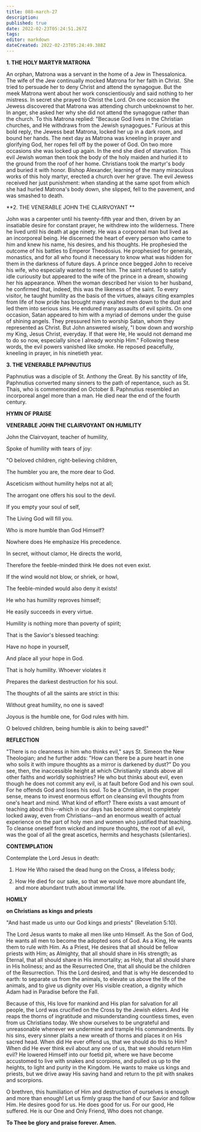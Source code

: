 ```yaml
---
title: 088-march-27
description: 
published: true
date: 2022-02-23T05:24:51.267Z
tags: 
editor: markdown
dateCreated: 2022-02-23T05:24:49.388Z
---
```



**1. THE HOLY MARTYR MATRONA**

An orphan, Matrona was a servant in the home of a Jew in Thessalonica. The wife of the Jew continually mocked Matrona for her faith in Christ.  She tried to persuade her to deny Christ and attend the synagogue. But the meek Matrona went about her work conscientiously and said nothing to her mistress. In secret she prayed to Christ the Lord. On one occasion the Jewess discovered that Matrona was attending church unbeknownst to her. In anger, she asked her why she did not attend the synagogue rather than the church. To this Matrona replied: "Because God lives in the Christian churches, and He withdraws from the Jewish synagogues." Furious at this bold reply, the Jewess beat Matrona, locked her up in a dark room, and bound her hands. The next day as Matrona was kneeling in prayer and glorifying God, her ropes fell off by the power of God. On two more occasions she was locked up again. In the end she died of starvation. This evil Jewish woman then took the body of the holy maiden and hurled it to the ground from the roof of her home. Christians took the martyr's body and buried it with honor. Bishop Alexander, learning of the many miraculous works of this holy martyr, erected a church over her grave. The evil Jewess received her just punishment: when standing at the same spot from which she had hurled Matrona's body down, she slipped, fell to the pavement, and was smashed to death.

**2. THE VENERABLE JOHN THE CLAIRVOYANT
**

John was a carpenter until his twenty-fifth year and then, driven by an insatiable desire for constant prayer, he withdrew into the wilderness. There he lived until his death at age ninety. He was a corporeal man but lived as an incorporeal being. He discerned the heart of every person who came to him and knew his name, his desires, and his thoughts. He prophesied the outcome of his battles to Emperor Theodosius. He prophesied for generals, monastics, and for all who found it necessary to know what was hidden for them in the darkness of future days. A prince once begged John to receive his wife, who especially wanted to meet him. The saint refused to satisfy idle curiousity but appeared to the wife of the prince in a dream, showing her his appearance. When the woman described her vision to her husband, he confirmed that, indeed, this was the likeness of the saint. To every visitor, he taught humility as the basis of the virtues, always citing examples from life of how pride has brought many exalted men down to the dust and led them into serious sins. He endured many assaults of evil spirits. On one occasion, Satan appeared to him with a myriad of demons under the guise of shining angels. They pressured him to worship Satan, whom they represented as Christ. But John answered wisely, "I bow down and worship my King, Jesus Christ, everyday. If that were He, He would not demand me to do so now, especially since I already worship Him." Following these words, the evil powers vanished like smoke. He reposed peacefully, kneeling in prayer, in his ninetieth year.

**3. THE VENERABLE PAPHNUTIUS**

Paphnutius was a disciple of St. Anthony the Great. By his sanctity of life, Paphnutius converted many sinners to the path of repentance, such as St. Thais, who is commemorated on October 8. Paphnutius resembled an incorporeal angel more than a man. He died near the end of the fourth century.



**HYMN OF PRAISE**

**VENERABLE JOHN THE CLAIRVOYANT ON HUMILITY**

John the Clairvoyant, teacher of humility,

Spoke of humility with tears of joy:

"O beloved children, right-believing children,

The humbler you are, the more dear to God.

Asceticism without humility helps not at all;

The arrogant one offers his soul to the devil.

If you empty your soul of self,

The Living God will fill you.

Who is more humble than God Himself?

Nowhere does He emphasize His precedence.

In secret, without clamor, He directs the world,

Therefore the feeble-minded think He does not even exist.

If the wind would not blow, or shriek, or howl,

The feeble-minded would also deny it exists!

He who has humility reproves himself;

He easily succeeds in every virtue.

Humility is nothing more than poverty of spirit;

That is the Savior's blessed teaching:

Have no hope in yourself,

And place all your hope in God.

That is holy humility. Whoever violates it

Prepares the darkest destruction for his soul.

The thoughts of all the saints are strict in this:

Without great humility, no one is saved!

Joyous is the humble one, for God rules with him.

O beloved children, being humble is akin to being saved!"


**REFLECTION**

"There is no cleanness in him who thinks evil," says St. Simeon the New Theologian; and he further adds: "How can there be a pure heart in one who soils it with impure thoughts as a mirror is darkened by dust?" Do you see, then, the inaccessible height at which Christianity stands above all other faiths and worldly sophistries? He who but thinks about evil, even though he does not commit any evil, is at fault before God and his own soul. For he offends God and loses his soul. To be a Christian, in the proper sense, means to invest enormous effort on cleansing evil thoughts from one's heart and mind. What kind of effort? There exists a vast amount of teaching about this--which in our days has become almost completely locked away, even from Christians--and an enormous wealth of actual experience on the part of holy men and women who justified that teaching. To cleanse oneself from wicked and impure thoughts, the root of all evil, was the goal of all the great ascetics, hermits and hesychasts (silentaries).

**CONTEMPLATION**

Contemplate the Lord Jesus in death:

1.  How He Who raised the dead hung on the Cross, a lifeless body;

1.  How He died for our sake, so that we would have more abundant life, and more abundant truth about immortal life.



**HOMILY**

**on Christians as kings and priests**

"And hast made us unto our God kings and priests" (Revelation 5:10).

The Lord Jesus wants to make all men like unto Himself. As the Son of God, He wants all men to become the adopted sons of God. As a King, He wants them to rule with Him. As a Priest, He desires that all should be fellow priests with Him; as Almighty, that all should share in His strength; as Eternal, that all should share in His immortality; as Holy, that all should share in His holiness; and as the Resurrected One, that all should be the children of the Resurrection. This the Lord desired, and that is why He descended to earth: to separate us from the animals, to elevate us above the life of the animals, and to give us dignity over His visible creation, a dignity which Adam had in Paradise before the Fall. 

Because of this, His love for mankind and His plan for salvation for all people, the Lord was crucified on the Cross by the Jewish elders. And He reaps the thorns of ingratitude and misunderstanding countless times, even from us Christians today. We show ourselves to be ungrateful and unreasonable whenever we undermine and trample His commandments. By his sins, every sinner plaits a new wreath of thorns and places it on His sacred head. When did He ever offend us, that we should do this to Him? When did He ever think evil about any one of us, that we should return Him evil? He lowered Himself into our foetid pit, where we have become accustomed to live with snakes and scorpions, and pulled us up to the heights, to light and purity in the Kingdom. He wants to make us kings and priests, but we drive away His saving hand and return to the pit with snakes and scorpions.

O brethren, this humiliation of Him and destruction of ourselves is enough and more than enough! Let us firmly grasp the hand of our Savior and follow Him. He desires good for us. He does good for us. For our good, He suffered. He is our One and Only Friend, Who does not change.

**To Thee be glory and praise forever. Amen.**

 
